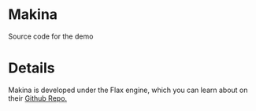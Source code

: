# Makina
Source code for the demo

# Details
Makina is developed under the Flax engine, which you can learn about on their [Github Repo.](https://github.com/flaxengine/flaxengine)
